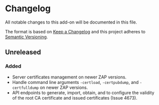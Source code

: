 # Changelog
All notable changes to this add-on will be documented in this file.

The format is based on [Keep a Changelog](https://keepachangelog.com/en/1.0.0/)
and this project adheres to [Semantic Versioning](https://semver.org/spec/v2.0.0.html).

## Unreleased
### Added
- Server certificates management on newer ZAP versions.
- Handle command line arguments `-certload`, `-certpubdump`, and `-certfulldump` on newer ZAP versions.
- API endpoints to generate, import, obtain, and to configure the validity of the root CA
certificate and issued certificates (Issue 4673).
